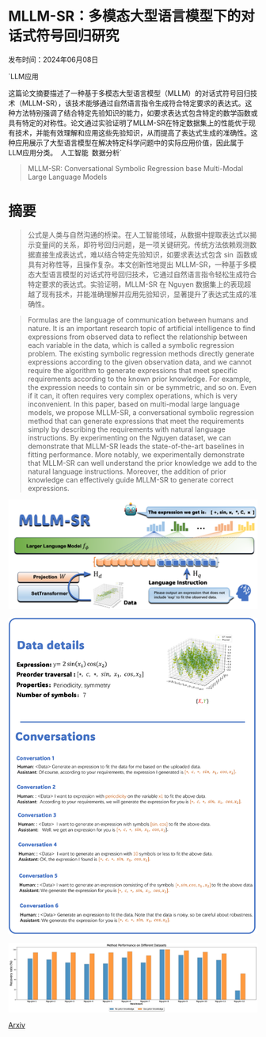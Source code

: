 # MLLM-SR：多模态大型语言模型下的对话式符号回归研究

发布时间：2024年06月08日

`LLM应用

这篇论文摘要描述了一种基于多模态大型语言模型（MLLM）的对话式符号回归技术（MLLM-SR），该技术能够通过自然语言指令生成符合特定要求的表达式。这种方法特别强调了结合特定先验知识的能力，如要求表达式包含特定的数学函数或具有特定的对称性。论文通过实验证明了MLLM-SR在特定数据集上的性能优于现有技术，并能有效理解和应用这些先验知识，从而提高了表达式生成的准确性。这种应用展示了大型语言模型在解决特定科学问题中的实际应用价值，因此属于LLM应用分类。` `人工智能` `数据分析`

> MLLM-SR: Conversational Symbolic Regression base Multi-Modal Large Language Models

# 摘要

> 公式是人类与自然沟通的桥梁。在人工智能领域，从数据中提取表达式以揭示变量间的关系，即符号回归问题，是一项关键研究。传统方法依赖观测数据直接生成表达式，难以结合特定先验知识，如要求表达式包含 $\sin$ 函数或具有对称性等，且操作复杂。本文创新性地提出 MLLM-SR，一种基于多模态大型语言模型的对话式符号回归技术，它通过自然语言指令轻松生成符合特定要求的表达式。实验证明，MLLM-SR 在 Nguyen 数据集上的表现超越了现有技术，并能准确理解并应用先验知识，显著提升了表达式生成的准确性。

> Formulas are the language of communication between humans and nature. It is an important research topic of artificial intelligence to find expressions from observed data to reflect the relationship between each variable in the data, which is called a symbolic regression problem. The existing symbolic regression methods directly generate expressions according to the given observation data, and we cannot require the algorithm to generate expressions that meet specific requirements according to the known prior knowledge. For example, the expression needs to contain $\sin$ or be symmetric, and so on. Even if it can, it often requires very complex operations, which is very inconvenient. In this paper, based on multi-modal large language models, we propose MLLM-SR, a conversational symbolic regression method that can generate expressions that meet the requirements simply by describing the requirements with natural language instructions. By experimenting on the Nguyen dataset, we can demonstrate that MLLM-SR leads the state-of-the-art baselines in fitting performance. More notably, we experimentally demonstrate that MLLM-SR can well understand the prior knowledge we add to the natural language instructions. Moreover, the addition of prior knowledge can effectively guide MLLM-SR to generate correct expressions.

![MLLM-SR：多模态大型语言模型下的对话式符号回归研究](../../../paper_images/2406.05410/x1.png)

![MLLM-SR：多模态大型语言模型下的对话式符号回归研究](../../../paper_images/2406.05410/x2.png)

![MLLM-SR：多模态大型语言模型下的对话式符号回归研究](../../../paper_images/2406.05410/x3.png)

[Arxiv](https://arxiv.org/abs/2406.05410)